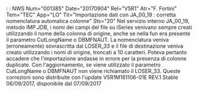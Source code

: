  :  : NWS Num="001385" Date="20170904" Rel="V5R1" Atr="F. Fortini" Tem="TEC" App="LO" Tit="Importazione dati con JA_00_19 :  corretta nomenclatura automatica colonne" Sts="20"
Nel servizio interno JA_00_19, metodo IMP.JDB, i nomi dei campi del file su iSeries venivano sempre
creati utilizzando il nome della colonna di origine, anche se nella fun era presente il parametro CutLongName o DBMFNAUT.
La nomenclatura veniva (erroneamente) sovrascritta dal LOSER_33 e il file di destinazione veniva creato utilizzando i nomi di origine, troncati a 10 caratteri. Poteva pertanto accadere che l'importazione andasse in errore per la presenza di colonne duplicate.
Con l'aggiornamento, se viene utilizzato il parametro CutLongName o DBMFNAUT non viene richiamato il
LOSER_33.
Queste correzioni sono distribuite con l'update V5R1M161106-01E REV.1 Stable 06/09/2017, disponibile dal 07/09/2017
